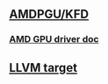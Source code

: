 ## [AMDPGU/KFD](https://github.com/torvalds/linux/tree/8186749621ed6b8fc42644c399e8c755a2b6f630/drivers/gpu/drm/amd)
### [AMD GPU driver doc ](https://www.kernel.org/doc/html/latest/gpu/drivers.html)
## [LLVM target](https://github.com/llvm/llvm-project/tree/2946cd701067404b99c39fb29dc9c74bd7193eb3/llvm/lib/Target)
